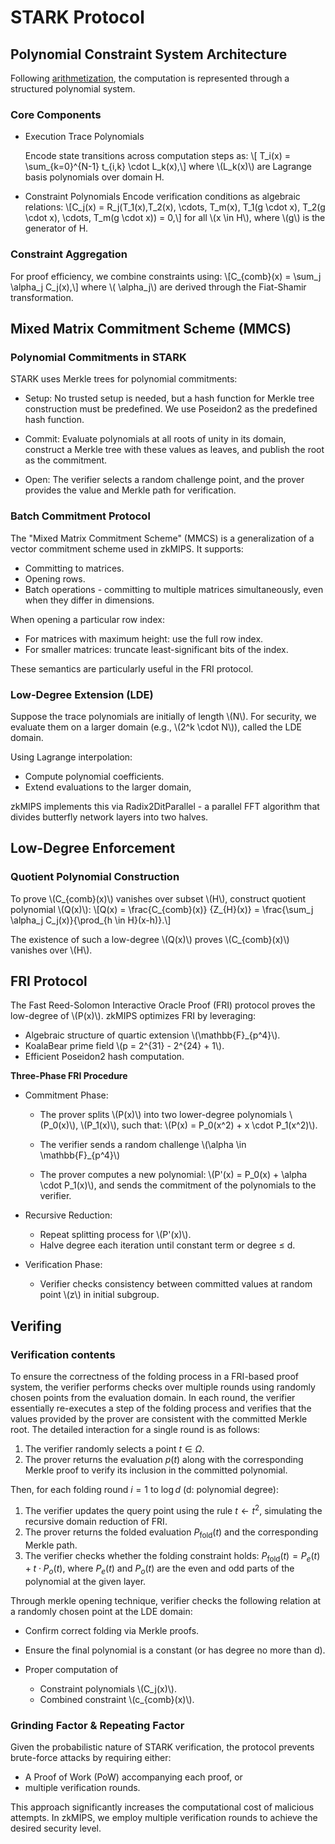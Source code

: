 # STARK Protocol

## Polynomial Constraint System Architecture

Following [arithmetization](./arithmetization.md), the computation is represented through a structured polynomial system.

### Core Components
- ​Execution Trace Polynomials
  
  Encode state transitions across computation steps as:
  \\[ T_i(x) = \sum_{k=0}^{N-1} t_{i,k} \cdot L_k(x),\\]
  where \\(L_k(x)\\) are Lagrange basis polynomials over domain H. 
​
- Constraint Polynomials
  Encode verification conditions as algebraic relations:
  \\[C_j(x) = R_j(T_1(x),T_2(x), \cdots, T_m(x), T_1(g \cdot x), T_2(g \cdot x), \cdots, T_m(g \cdot x)) = 0,\\]
  for all \\(x \in H\\), where \\(g\\) is the generator of H.

### Constraint Aggregation
For proof efficiency, we combine constraints using:
\\[C_{comb}(x) = \sum_j \alpha_j C_j(x),\\]
where \\( \alpha_j\\) are derived through the Fiat-Shamir transformation.

## Mixed Matrix Commitment Scheme (MMCS)

### Polynomial Commitments in STARK

STARK uses Merkle trees for polynomial commitments:

- Setup: No trusted setup is needed, but a hash function for Merkle tree construction must be predefined. We use Poseidon2 as the predefined hash function.

- Commit: Evaluate polynomials at all roots of unity in its domain, construct a Merkle tree with these values as leaves, and publish the root as the commitment.

- Open: The verifier selects a random challenge point, and the prover provides the value and Merkle path for verification.

### Batch Commitment Protocol

The "Mixed Matrix Commitment Scheme" (MMCS) is a generalization of a vector commitment scheme used in zkMIPS. It supports:

- Committing to matrices.
- Opening rows.
- Batch operations - committing to multiple matrices simultaneously, even when they differ in dimensions.

When opening a particular row index:

- For matrices with maximum height: use the full row index.
- For smaller matrices: truncate least-significant bits of the index.

These semantics are particularly useful in the FRI protocol.

### Low-Degree Extension (LDE)

Suppose the trace polynomials are initially of length \\(N\\). For security, we evaluate them on a larger domain (e.g., \\(2^k \cdot N\\)), called the LDE domain.

Using Lagrange interpolation:
- Compute polynomial coefficients.
- Extend evaluations to the larger domain,

zkMIPS implements this via Radix2DitParallel - a parallel FFT algorithm that divides butterfly network layers into two halves.

## Low-Degree Enforcement

### Quotient Polynomial Construction

To prove \\(C_{comb}(x)\\) vanishes over subset \\(H\\), construct quotient polynomial \\(Q(x)\\):
\\[Q(x) = \frac{C_{comb}(x)} {Z_{H}(x)} = \frac{\sum_j \alpha_j C_j(x)}{\prod_{h \in H}(x-h)}.\\]

The existence of such a low-degree \\(Q(x)\\) proves \\(C_{comb}(x)\\) vanishes over \\(H\\).

## FRI Protocol 

The Fast Reed-Solomon Interactive Oracle Proof (FRI) protocol proves the low-degree of \\(P(x)\\). zkMIPS optimizes FRI by leveraging:
- Algebraic structure of quartic extension \\(\mathbb{F}_{p^4}\\).
- KoalaBear prime field \\(p = 2^{31} - 2^{24} + 1\\).
- Efficient Poseidon2 hash computation.

**Three-Phase FRI Procedure**
- Commitment Phase:

  - The prover splits \\(P(x)\\) into two lower-degree polynomials \\(P_0(x)\\), \\(P_1(x)\\), such that: \\(P(x) = P_0(x^2) + x \cdot P_1(x^2)\\).

  - The verifier sends a random challenge \\(\alpha \in  \mathbb{F}_{p^4}\\) 
  - The prover computes a new polynomial: \\(P'(x) = P_0(x) + \alpha \cdot P_1(x)\\), and sends the commitment of the polynomials to the verifier.

- ​Recursive Reduction:
  - Repeat splitting process for \\(P'(x)\\).
  - Halve degree each iteration until constant term or degree ≤ d.

- ​Verification Phase:
  - Verifier checks consistency between committed values at random point \\(z\\) in initial subgroup.

## Verifing 

### Verification contents
To ensure the correctness of the folding process in a FRI-based proof system, the verifier performs checks over multiple rounds using randomly chosen points from the evaluation domain. In each round, the verifier essentially re-executes a step of the folding process and verifies that the values provided by the prover are consistent with the committed Merkle root. The detailed interaction for a single round is as follows:

1. The verifier randomly selects a point $t \in \Omega$.
2. The prover returns the evaluation $p(t)$ along with the corresponding Merkle proof to verify its inclusion in the committed polynomial.

Then, for each folding round $i = 1$ to $\log d$ (d: polynomial degree):

1. The verifier updates the query point using the rule $t \leftarrow t^2$, simulating the recursive domain reduction of FRI.
2. The prover returns the folded evaluation $P_{\text{fold}}(t)$ and the corresponding Merkle path.
3. The verifier checks whether the folding constraint holds: $P_{\text{fold}}(t) = P_e(t) + t \cdot P_o(t)$, where $P_e(t)$ and $P_o(t)$ are the even and odd parts of the polynomial at the given layer.

Through merkle opening technique, verifier checks the following relation at a randomly chosen point at the LDE domain:

- Confirm correct folding via Merkle proofs.

- Ensure the final polynomial is a constant (or has degree no more than d).

- Proper computation of
  - Constraint polynomials  \\(C_j(x)\\).
  -  Combined constraint \\(c_{comb}(x)\\).

### Grinding Factor & Repeating Factor

Given the probabilistic nature of STARK verification, the protocol prevents brute-force attacks by requiring either:
- A Proof of Work (PoW) accompanying each proof, or
- multiple verification rounds.

This approach significantly increases the computational cost of malicious attempts. In zkMIPS, we employ multiple verification rounds to achieve the desired security level.
